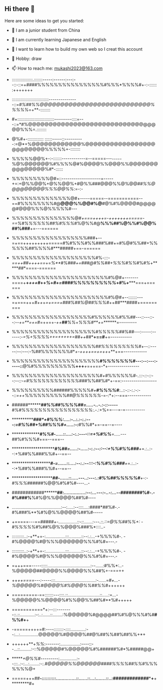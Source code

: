 ## Hi there 👋


Here are some ideas to get you started:

- 🔭 I am a junior student from China
- 🌱 I am currently learning Japanese and English
- 🤔 I want to learn how to build my own web so I creat this account
- 💬 Hobby: draw
- 📫 How to reach me: mukashi2023@163.com

- :::::::::::::::::.:::::::-----:------:---:--::-::=+*###*#%%%%%%%%%%%%%%%%#%%%*%%%%#+-:-:::::::+++++++
- ::::::::::::::::::::::::::::::---------------::=*#%##%%@@@@@@@@@@@@@@@@@@@@@@@@@@@%%%%%*=+**-::::::::
- #+::::::::::::::::::::::::::::::---------::::=---::=*#%@@@@@@@@@@@@@@@@@@@@@@@@@@@@@@@@@%%%=.::::::::
- @%#+-::::::::::::: ::::::-----::----------:=@*+%@@@@@@@@@@@@%@@@@@@@@@@@@@@@@@@@@@@@@@%%%%%+-::::::::
- %%%%%@@%+-:-:::::::------------=--=====--------%@%@@@@@@%#%%%%@#%@@@@%%@@@%%@@@@@@@@@@@@@@@%#*-::::::
- %%%%%%%%%@#=::--------------------=-----+=:+@%%@@%+@%%@@%+#@%%###@@@%%@%@@##*%%@@@@@@@@@%%%@@%%*:=-:-
- %%%%%%%%%%%%%%@#+-----=====--===========--==#%%%%%%%%#@**@@@%%@@#%@**#@%#%@@@@#@@@@@#@@@%%%@%%%%%#---
- %%%%%%%%%%%%%%%@#*+===++++=-+++++++=====-==%#%%%%%%##%#%%%*#%@%%#@**%%%##%@%%#%@@%##%###**+=---======
- %%%%%%%%%%%%%%%%%%###+--=+==+++++++++=====#%#%%%#%%###%##+=#%@#%%##+%%%*%*%%##%%%%#***#####+==-======
- %%%%%%%%%%%%%%%%%%%%#%*-:::-==++*##*++++==*+=*%**#%#*##*+=###@#%%##+%%%#%%*#%*#%*+*****##*====-======
- %%%%%%%%%%%%%%%%%%%%%%%#%@#+-------====+**+*+++#*++*%*+*#+=****####%%%%%%%%%%***+#%*+******===+======
- %%%%%%%%%%%%%%%%%%%%%%%#%@#+--:::::::---=+===+++*#++*+*=+==***=+###%##%@##*%%%#*++##***####+=========
- %%%%%%%%%%%%%%%%%%%#%%%%%%#%%##*---::---::--:--+=**=+=*#=++=+*-++**##**%%*+*%%%#**+=*******=---------
- %%%%%%%%%%%%%%%%%%%%*#%%%%%##%##*---:-----:------:-***=%*+%%%%++=++*+++=##++*##***+==#**+=-----------
- %%%%%%%%%%%%%%%%%%%%#*#%%%%%%%%%#+--::-----:--:---:-*%##%%%%%%%#****+-+++*+==*+=++*+**+==------------
- %%%%%%%%%%%%%%%%%%%%%***#%%%%%%%#*---:--:---:-----::**@%#%%%%%%%%%%**+++***+*=++==-*+----------------
- %%%%%%%%%%%%%%%%%%%%%#*+*#%%%%%%*#-.:::-::-::--:--::-=#%%%%%%%%%%%%*###%%##%#*+-==:------------------
- %%%%%%%%%%######%%%%%#*+**#%%%%#**:..::-::-:.:-:--::=++*%%%%%%%%%%#*#@%%%%%%*-=-:*+:--===------------
- ######************##%%#**#*%%%%##=.....-..-.:-::-----**#%#%%%%%%%%%%%%%%%%%*:.-.:+%+=---=-=----------
- ********************###*+**#%%%**:....:-..:.:-:.:---:=*#%%##*+%##%%%#***+.....:-:***#%%#*+=-==--=----
- ***************************#%%*#-.....::....:-:.:----::=+%#%%***********=.....---*#*#%#%%%#+==--===--
- ***************************#%##=.....:-.....:-:.:--::--:+%%#%%#****##**+*=.:..:--:+%##%%###%%#+--==--
- ***************************#*-=......::....:--:.:--:::-:*%%#%%#****##**+*=.:..:--:+%##%%###%%#+--==--
- *************************##*-......::.....---..:---:.:#%%##%%%%%#***+-:-*#%%%#*#####%@@%#%#%#----...-
- ############********##*:...............:--:...---:-..-:...--######*##%#-.-#%###%**%#%@%%@@@@%##%#----
- ........................................:--:.....:--::::....:####*##%#-.-#%###%**%#%@%%@@@@%##%#-----
- +=====---==*##*###*+-...............::-::.......:---.::.::=@%%##%%+: -#%%%%%#*%##%@%%@@@%###%*::::..-
- ::::::::::..:-+**+=-:................:::..........::--:.:...-+%%%%#-. -#%@@@@%#@%%%@@@@@@%%%#%#=---.-
- ::::::::::..:-+**+=-:................:::..........::--:.:...-+%%%%#-. -#%@@@@%#@%%%@@@@@@%%%#%#=---.-
- =+++===-----:::::...................................:--......:#%%*:..-%@@@@@##@@@@%%@@@@%%%##%+-===++
- ++*++====---:-----:::.................................:-......=#+...-%@@@@@%#@@@@%#%@@@%%##%%*#++++++
- =========-==:::::::---::::.::..........................::.....:=...-%@@@@@%%@@@@%#%%@@%%##%#**%#+++++
- ===========*+:--:::--------::.::............:-:..:......::........:%@@@@@%#@@@@##%#%@%%%#%#**#%%#+**+
- -=====++++=#*:----::::::::-::::............:--:...:...............*@@@@@%#@@@@%*##*@%##%%#*#*%##%%+*+
- ++++++**+*%%*:-------:................:----::--...::.........:-::%@@@@@#%@@@@@%*#*%######%#*%#####@@+
- *******+*@%%#---------:..............:--:::..:-:...:........:-:.#@@@@@%%@@@@@@####%%%%##%%*#%%%%%%%@+
- =====+++##***-::::::::::..............::......::...:.......::..:######*#######*******+****+********#+

